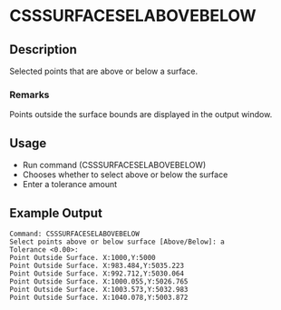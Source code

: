 # CSSSURFACESELABOVEBELOW

## Description

Selected points that are above or below a surface.

### Remarks

Points outside the surface bounds are displayed in the output window.

## Usage

* Run command (CSSSURFACESELABOVEBELOW)
* Chooses whether to select above or below the surface
* Enter a tolerance amount

## Example Output

```
Command: CSSSURFACESELABOVEBELOW
Select points above or below surface [Above/Below]: a
Tolerance <0.00>:
Point Outside Surface. X:1000,Y:5000
Point Outside Surface. X:983.484,Y:5035.223
Point Outside Surface. X:992.712,Y:5030.064
Point Outside Surface. X:1000.055,Y:5026.765
Point Outside Surface. X:1003.573,Y:5032.983
Point Outside Surface. X:1040.078,Y:5003.872
```
